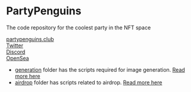# PartyPenguins
The code repository for the coolest party in the NFT space

[partypenguins.club](https://partypenguins.club)
<br>
[Twitter](https://twitter.com/PartyPenguinNFT)<br>
[Discord](https://discord.gg/PartyPenguins)<br>
[OpenSea](https://opensea.io/collection/party-penguins)


+ [generation](https://github.com/PartyPenguinsNFT/PartyPenguins/tree/main/generation) folder has the scripts required for image generation. [Read more here](https://partypenguins.medium.com/party-penguins-the-generative-process-b05034af495b)
+ [airdrop](airdrop) folder has scripts related to airdrop. [Read more here](https://partypenguins.medium.com/party-penguins-the-airdrop-e81a86aa0fe)
